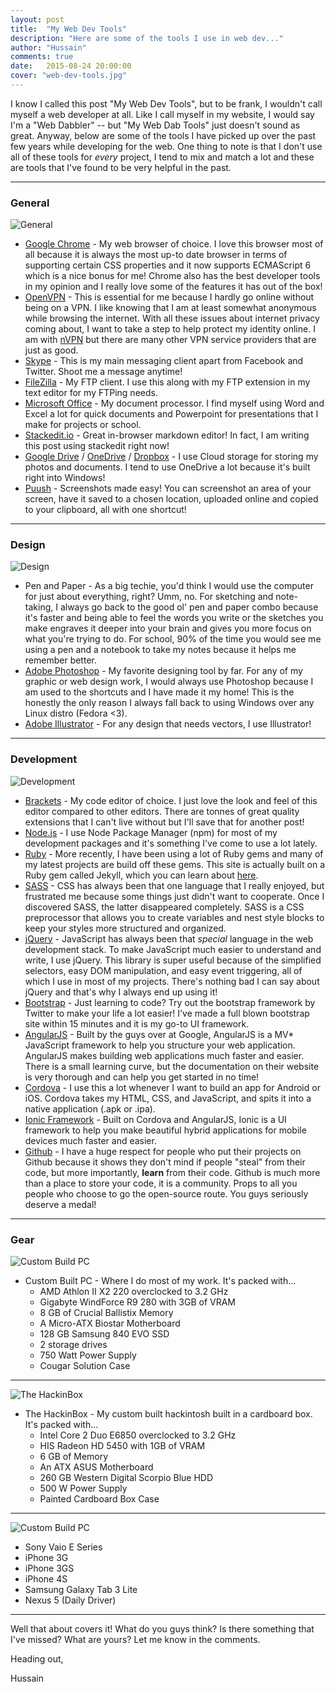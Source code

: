 ```yaml
---
layout: post
title:  "My Web Dev Tools"
description: "Here are some of the tools I use in web dev..."
author: "Hussain"
comments: true
date:   2015-08-24 20:00:00
cover: "web-dev-tools.jpg"
---
```

I know I called this post "My Web Dev Tools", but to be frank, I wouldn't call myself a web developer at all. Like I call myself in my website, I would say I'm a "Web Dabbler" -- but "My Web Dab Tools" just doesn't sound as great. Anyway, below are some of the tools I have picked up over the past few years while developing for the web. One thing to note is that I don't use all of these tools for *every* project, I tend to mix and match a lot and these are tools that I've found to be very helpful in the past.

----------

### General ###
![General](http://hussainabbas.com/img/post/web-dev-tools/general.jpg)

- [Google Chrome](http://www.google.com/chrome) - My web browser of choice. I love this browser most of all because it is always the most up-to date browser in terms of supporting certain CSS properties and it now supports ECMAScript 6 which is a nice bonus for me! Chrome also has the best developer tools in my opinion and I really love some of the features it has out of the box!
- [OpenVPN](https://openvpn.net/index.php/open-source/downloads.html) - This is essential for me because I hardly go online without being on a VPN. I like knowing that I am at least somewhat anonymous while browsing the internet. With all these issues about internet privacy coming about, I want to take a step to help protect my identity online. I am with [nVPN](http://nvpn.net) but there are many other VPN service providers that are just as good.
- [Skype](http://www.skype.com) - This is my main messaging client apart from Facebook and Twitter. Shoot me a message anytime!
- [FileZilla](http://filezilla.com) - My FTP client. I use this along with my FTP extension in my text editor for my FTPing needs.
- [Microsoft Office](https://www.office.com/) - My document processor. I find myself using Word and Excel a lot for quick documents and Powerpoint for presentations that I make for projects or school.
- [Stackedit.io](https://stackedit.io) - Great in-browser markdown editor! In fact, I am writing this post using stackedit right now!
- [Google Drive](https://drive.google.com) / [OneDrive](https://onedrive.live.com) / [Dropbox](https://www.dropbox.com) - I use Cloud storage for storing my photos and documents. I tend to use OneDrive a lot because it's built right into Windows!
- [Puush](http://puush.me) - Screenshots made easy! You can screenshot an area of your screen, have it saved to a chosen location, uploaded online and copied to your clipboard, all with one shortcut!

----------

### Design ###
![Design](http://hussainabbas.com/img/post/web-dev-tools/design.jpg)

- Pen and Paper - As a big techie, you'd think I would use the computer for just about everything, right? Umm, no. For sketching and note-taking, I always go back to the good ol' pen and paper combo because it's faster and being able to feel the words you write or the sketches you make engraves it deeper into your brain and gives you more focus on what you're trying to do. For school, 90% of the time you would see me using a pen and a notebook to take my notes because it helps me remember better.
- [Adobe Photoshop](http://www.adobe.com/products/photoshop.html) - My favorite designing tool by far. For any of my graphic or web design work, I would always use Photoshop because I am used to the shortcuts and I have made it my home! This is the honestly the only reason I always fall back to using Windows over any Linux distro (Fedora <3).
- [Adobe Illustrator](http://www.adobe.com/products/illustrator.html) - For any design that needs vectors, I use Illustrator!

----------

### Development ###
![Development](http://hussainabbas.com/img/post/web-dev-tools/development.jpg)

- [Brackets](http://brackets.io) - My code editor of choice. I just love the look and feel of this editor compared to other editors. There are tonnes of great quality extensions that I can't live without but I'll save that for another post!
- [Node.js](http://nodejs.org) - I use Node Package Manager (npm) for most of my development packages and it's something I've come to use a lot lately.
- [Ruby](http://rubyinstaller.org) - More recently, I have been using a lot of Ruby gems and many of my latest projects are build off these gems. This site is actually built on a Ruby gem called Jekyll, which you can learn about [here](http://hussainabbas.com/website-overview/).
- [SASS](http://sass-lang.com/) - CSS has always been that one language that I really enjoyed, but frustrated me because some things just didn't want to cooperate. Once I discovered SASS, the latter disappeared completely. SASS is a CSS preprocessor that allows you to create variables and nest style blocks to keep your styles more structured and organized.
- [jQuery](http://jquery.com/) - JavaScript has always been that *special* language in the web development stack. To make JavaScript much easier to understand and write, I use jQuery. This library is super useful because of the simplified selectors, easy DOM manipulation, and easy event triggering, all of which I use in most of my projects. There's nothing bad I can say about jQuery and that's why I always end up using it!
- [Bootstrap](http://getbootstrap.com) - Just learning to code? Try out the bootstrap framework by Twitter to make your life a lot easier! I've made a full blown bootstrap site within 15 minutes and it is my go-to UI framework.
- [AngularJS](https://angularjs.org/) - Built by the guys over at Google, AngularJS is a MV* JavaScript framework to help you structure your web application. AngularJS makes building web applications much faster and easier. There is a small learning curve, but the documentation on their website is very thorough and can help you get started in no time!
- [Cordova](https://cordova.apache.org/) - I use this a lot whenever I want to build an app for Android or iOS. Cordova takes my HTML, CSS, and JavaScript, and spits it into a native application (.apk or .ipa).
- [Ionic Framework](http://ionicframework.com) - Built on Cordova and AngularJS, Ionic is a UI framework to help you make beautiful hybrid applications for mobile devices much faster and easier.
- [Github](http://github.com) - I have a huge respect for people who put their projects on Github because it shows they don't mind if people "steal" from their code, but more importantly, **learn** from their code. Github is much more than a place to store your code, it is a community. Props to all you people who choose to go the open-source route. You guys seriously deserve a medal!

----------

### Gear ###
![Custom Build PC](http://hussainabbas.com/img/post/web-dev-tools/pc.jpg)

- Custom Built PC - Where I do most of my work. It's packed with...
  - AMD Athlon II X2 220 overclocked to 3.2 GHz
  - Gigabyte WindForce R9 280 with 3GB of VRAM
  - 8 GB of Crucial Ballistix Memory
  - A Micro-ATX Biostar Motherboard
  - 128 GB Samsung 840 EVO SSD
  - 2 storage drives
  - 750 Watt Power Supply
  - Cougar Solution Case

----------

![The HackinBox](http://hussainabbas.com/img/post/web-dev-tools/hackinbox.jpg)

- The HackinBox - My custom built hackintosh built in a cardboard box. It's packed with...
  - Intel Core 2 Duo E6850 overclocked to 3.2 GHz
  - HIS Radeon HD 5450 with 1GB of VRAM
  - 6 GB of Memory
  - An ATX ASUS Motherboard
  - 260 GB Western Digital Scorpio Blue HDD
  - 500 W Power Supply
  - Painted Cardboard Box Case

----------

![Custom Build PC](http://hussainabbas.com/img/post/web-dev-tools/vaio.jpg)

- Sony Vaio E Series
- iPhone 3G
- iPhone 3GS
- iPhone 4S
- Samsung Galaxy Tab 3 Lite
- Nexus 5 (Daily Driver)

----------

Well that about covers it! What do you guys think? Is there something that I've missed? What are yours? Let me know in the comments.

Heading out,

Hussain

